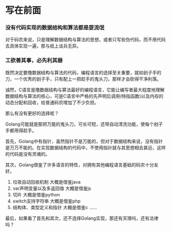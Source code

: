 # 写在前面

### 没有代码实现的数据结构和算法都是耍流氓

对于码农来说，只是理解数据结构与算法的思想，或者只写些伪代码，而不用代码去具体实现一遍，那与纸上谈兵无异。

### 工欲善其事，必先利其器

既然决定要撸数据结构与算法的代码，编程语言的选择至关重要，就如刽子手的刀，一个优秀的刽子手，只有配上一把趁手的鬼头刀，那样才会砍得干净利落。

诚然，C语言是撸数据结构与算法最好的编程语言，它能让编写者最大程度地理解数据结构与算法的核心，可是C语言中严格的先声明后调用(特指函数)以及内存的动态分配和回收，给普通码农增加了不少负担。

那么有没有更好的选择呢？

Golang可能就是那把万能的鬼头刀，可长可短，还带自动清洗功能，使每个刽子手都用得趁手。

首先，Golang中有指针，虽然指针不是万能的，但对于数据结构来说，没有指针是万万不能的。在实现数据结构的代码中，不使用指针就与其思想相去甚远，这样的代码是没有灵魂的。

其次，Golang借鉴了许多语言的特性，对拥有其他编程语言基础的码农十分友好。
1. 垃圾自动回收机制 大概是借鉴java
2. var声明变量以及多返回值 大概是借鉴js
3. 切片 大概是借鉴python
4. switch支持字符串 大概是借鉴php
5. 结构体、类型定义和指针 大概是借鉴c
……

最后，如果看了首先和其次，还不选择Golang实现，那还有天理吗，还有法律吗？
